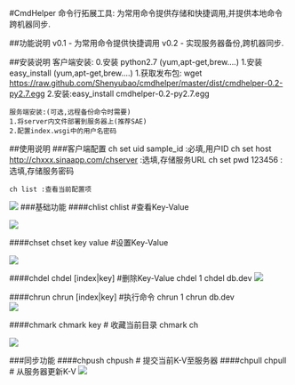 #CmdHelper
命令行拓展工具: 为常用命令提供存储和快捷调用,并提供本地命令跨机器同步.

##功能说明
    v0.1 - 为常用命令提供快捷调用
    v0.2 - 实现服务器备份,跨机器同步.

##安装说明
    客户端安装:
    0.安装 python2.7 (yum,apt-get,brew....)
    1.安装 easy_install (yum,apt-get,brew....)
    1.获取发布包: wget https://raw.github.com/Shenyubao/cmdhelper/master/dist/cmdhelper-0.2-py2.7.egg
    2.安装:easy_install cmdhelper-0.2-py2.7.egg
  
    服务端安装:(可选,远程备份命令时需要)
    1.将server内文件部署到服务器上(推荐SAE)
    2.配置index.wsgi中的用户名密码
    
##使用说明
###客户端配置
    ch set uid sample_id     :必填,用户ID
    ch set host http://chxxx.sinaapp.com/chserver :选填,存储服务URL
    ch set pwd 123456    :选填,存储服务密码
    
    ch list :查看当前配置项
![](https://raw.github.com/Shenyubao/cmdhelper/master/images/ch.png)
###基础功能
####chlist 
    chlist   #查看Key-Value
    
![](https://raw.github.com/Shenyubao/cmdhelper/master/images/chlist.png)

    
####chset 
    chset key value  #设置Key-Value

![](https://raw.github.com/Shenyubao/cmdhelper/master/images/chset.png)
   

    
####chdel
    chdel [index|key]  #删除Key-Value
    chdel 1
    chdel db.dev
![](https://raw.github.com/Shenyubao/cmdhelper/master/images/chdel.png)


####chrun
    chrun [index|key]  #执行命令
    chrun 1
    chrun db.dev  
![](https://raw.github.com/Shenyubao/cmdhelper/master/images/chrun.png)

    
####chmark
    chmark key   # 收藏当前目录
    chmark ch
  
![](https://raw.github.com/Shenyubao/cmdhelper/master/images/chmark.png)
  
###同步功能
####chpush
    chpush   # 提交当前K-V至服务器
####chpull
    chpull   # 从服务器更新K-V
![](https://raw.github.com/Shenyubao/cmdhelper/master/images/sync.png)

  
  
